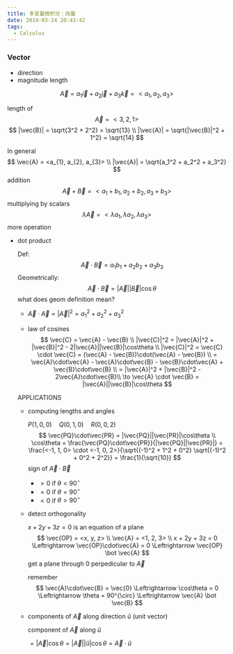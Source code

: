 ```yaml
---
title: 多变量微积分：向量
date: 2019-03-24 20:43:42
tags:
  - Calculus
---
```


### Vector

- direction
- magnitude length

$$
\vec{A} = a_{1}\vec{i} + a_{2}\vec{j} + a_{3}\vec{k} = <a_{1}, a_{2}, a_{3}>
$$

<!--more-->

length of $$\vec{A} = <3, 2, 1>$$
$$
|\vec{B}| = \sqrt{3^2 + 2^2} = \sqrt{13} \\
|\vec{A}| = \sqrt{|\vec{B}|^2 + 1^2} = \sqrt{14}
$$

In general
$$
\vec{A} = <a_{1}, a_{2}, a_{3}> \\
|\vec{A}| = \sqrt{a_1^2 + a_2^2 + a_3^2}
$$
addition
$$
\vec{A} + \vec{B} = <a_1+b_1, a_2+b_2, a_3+b_3>
$$
multiplying by scalars
$$
\lambda\vec{A} = <\lambda a_1, \lambda a_2, \lambda a_3>
$$
more operation

- dot product

  Def: 
  $$
  \vec{A} \cdot \vec{B} = a_1b_1 + a_2b_2 + a_3b_3
  $$
  Geometrically:
  $$
  \vec{A} \cdot \vec{B} = |\vec{A}||\vec{B}|\cos\theta
  $$
  what does geom definition mean?

  - $\vec{A} \cdot \vec{A} = |\vec{A}|^2 = a_1^2 + a_2^2 + a_3^2$

  - law of cosines
    $$
    \vec{C} = \vec{A} - \vec{B} \\
    |\vec{C}|^2 = |\vec{A}|^2 + |\vec{B}|^2 - 2|\vec{A}||\vec{B}|\cos\theta \\
    |\vec{C}|^2 = \vec{C} \cdot \vec{C} = (\vec{A} - \vec{B})\cdot(\vec{A} - \vec{B}) \\
    = \vec{A}\cdot\vec{A} - \vec{A}\cdot\vec{B} - \vec{B}\cdot\vec{A} + \vec{B}\cdot\vec{B} \\
    = |\vec{A}|^2 + |\vec{B}|^2 - 2\vec{A}\cdot\vec{B}\\
    \to \vec{A} \cdot \vec{B} = |\vec{A}||\vec{B}|\cos\theta
    $$

  APPLICATIONS

  - computing lengths and angles

    $P(1, 0, 0) \quad Q(0, 1, 0) \quad R(0, 0, 2)$
    $$
    \vec{PQ}\cdot\vec{PR} = |\vec{PQ}||\vec{PR}|\cos\theta \\
    \cos\theta = \frac{\vec{PQ}\cdot\vec{PR}}{|\vec{PQ}||\vec{PR}|} = \frac{<-1, 1, 0> \cdot <-1, 0, 2>}{\sqrt{(-1)^2 + 1^2 + 0^2} \sqrt{(-1)^2 + 0^2 + 2^2}} = \frac{1}{\sqrt{10}}
    $$
    sign of $\vec{A}\cdot\vec{B}$

    - $\gt 0$ if $\theta \lt 90^{\circ}$
    - $= 0$ if $\theta = 90^{\circ}$
    - $\lt 0$ if $\theta \gt 90^{\circ}$

  - detect orthogonality

    $x + 2y + 3z = 0$ is an equation of a plane
    $$
    \vec{OP} = <x, y, z> \\
    \vec{A} = <1, 2, 3> \\
    x + 2y + 3z = 0 \Leftrightarrow \vec{OP}\cdot\vec{A} = 0 \Leftrightarrow \vec{OP} \bot \vec{A}
    $$
    get a plane through 0 perpedicular to $\vec{A}$

    remember
    $$
    \vec{A}\cdot\vec{B} = \vec{0} \Leftrightarrow \cos\theta = 0 \Leftrightarrow \theta = 90^{\circ} \Leftrightarrow \vec{A} \bot \vec{B}
    $$

  - components of $\vec{A}$ along direction $\hat{u}$ (unit vector)

    component of $\vec{A}$ along $\hat{u}$

    $=|\vec{A}|\cos\theta = |\vec{A}||\hat{u}|\cos\theta = \vec{A}\cdot\hat{u}$